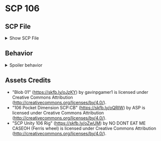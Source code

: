# SCP 106

## SCP File

<details>
<summary>Show SCP File</summary>
Item #: SCP-106

Object Class: Keter

Special Containment Procedures:

REVISION 11-6
REVISION 11-7
REVISION 11-8

No physical interaction with SCP-106 is allowed at any time. All physical interaction must be approved by no less than a two-thirds vote from O5-Command. Any such interaction must be undertaken in AR-II maximum security sites, after a general non-essential staff evacuation. All staff (Research, Security, Class D, etc.) are to remain at least sixty meters away from the containment cell at all times, except in the event of breach events.

SCP-106 is to be contained in a sealed container, comprised of lead-lined steel. The container will be sealed within forty layers of identical material, each layer separated by no less than 36cm of empty space. Support struts between layers are to be randomly spaced. Container is to remain suspended no less than 60cm from any surface by ELO-IID electromagnetic supports.

Secondary containment area is to be comprised of sixteen spherical “cells”, each filled with various fluids and a random assembly of surfaces and supports. Secondary containment is to be fitted with light systems, capable of flooding the entire assembly with no less than 80,000 lumens of light instantly with no direct human involvement. Both containment areas are to remain under 24 hour surveillance.

Any corrosion observed on any containment cell surfaces, staff members, or other site locations within two hundred meters of SCP-106 are to be reported to Site Security immediately. Any objects or personnel lost to SCP-106 are to be deemed missing/KIA. No recovery attempts are to be made under any circumstances.

Note: Continued research and observation have shown that, when faced with highly complex/random assemblies of structures, SCP-106 can be “confused”, showing a marked delay on entry and exit from said structure. SCP-106 has also shown an aversion to direct, sudden light. This is not manifested in any form of physical damage, but a rapid exit in to the “pocket dimension” generated on solid surfaces.

These observations, along with those of lead-aversion and liquid confusion, have reduced the general escape incidents by 43%. The “primary” cells have also been effective in recovery incidents requiring Recall Protocol ██ -███ -█. Observation is ongoing.

Corrosion damage on the initial recovery cell. Containment procedures have since been revised.

Description: SCP-106 appears to be an elderly humanoid, with a general appearance of advanced decomposition. This appearance may vary, but the “rotting” quality is observed in all forms. SCP-106 is not exceptionally agile, and will remain motionless for days at a time, waiting for prey. SCP-106 is also capable of scaling any vertical surface and can remain suspended upside down indefinitely. When attacking, SCP-106 will attempt to incapacitate prey by damaging major organs, muscle groups, or tendons, then pull disabled prey into its pocket dimension. SCP-106 appears to prefer human prey items in the 10-25 years of age bracket.

SCP-106 causes a “corrosion” effect in all solid matter it touches, engaging a physical breakdown in materials several seconds after contact. This is observed as rusting, rotting, and cracking of materials, and the creation of a black, mucus-like substance similar to the material coating SCP-106. This effect is particularly detrimental to living tissues, and is assumed to be a “pre-digestion” action. Corrosion continues for six hours after contact, after which the effect appears to “burn out”.

SCP-106 is capable of passing through solid matter, leaving behind a large patch of its corrosive mucus. SCP-106 is able to “vanish” inside solid matter, entering what is assumed to be a form of “pocket dimension”. SCP-106 is then able to exit this dimension from any point connected to the initial entry point
</details>

## Behavior

<details>
<summary>Spoiler behavior</summary>

Here is how SCP106 work !

- First, he walks around and search for player. He will sometimes place a trap on the ground, if any player walk into this trap, he will be send to the pocket dimension. </br> He also sometimes walk trough a wall, and tp to a random other wall in the facility.
- If he see any player, he will scream and run towards him. If he hit the player, he will damage him until the player has less than 40hp. Under 40hp, the player will be sent to the pocket dimension.
- If there is at least 1 player in the dimension for some time, SCP106 go to the pocket dimension and run very fast toward the closest player and one shot him. If there is any other players in the dimension, they are sent back into the facility.

There is another way to escape the pocket dimension, there is 4 doors that you can open, but only one (random) will escape the player back into the facility, otherwise... You'll see :) 

</details>

## Assets Credits

- "Blob 01" (https://skfb.ly/oJzKY) by gavinpgamer1 is licensed under Creative Commons Attribution (http://creativecommons.org/licenses/by/4.0/).
- "106 Pocket Dimension SCP:CB" (https://skfb.ly/oQRIW) by ASP is licensed under Creative Commons Attribution (http://creativecommons.org/licenses/by/4.0/).
- "SCP Unity 106 Rig" (https://skfb.ly/oZwUM) by NO DONT EAT ME CASEOH (Ferris wheel) is licensed under Creative Commons Attribution (http://creativecommons.org/licenses/by/4.0/).